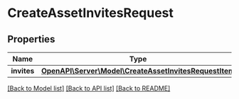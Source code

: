 # CreateAssetInvitesRequest

## Properties
Name | Type | Description | Notes
------------ | ------------- | ------------- | -------------
**invites** | [**OpenAPI\Server\Model\CreateAssetInvitesRequestItem**](CreateAssetInvitesRequestItem.md) |  | 

[[Back to Model list]](../README.md#documentation-for-models) [[Back to API list]](../README.md#documentation-for-api-endpoints) [[Back to README]](../README.md)


